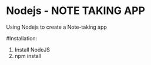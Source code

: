 # Nodejs - NOTE TAKING APP
Using Nodejs to create a Note-taking app

#Installation:
1. Install NodeJS
2. npm install 
